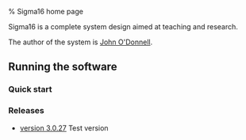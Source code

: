 % Sigma16 home page

Sigma16 is a complete system design aimed at teaching and research.

The author of the system is [John
O'Donnell](https://jtod.github.io/index.html).

## Running the software

### Quick start

### Releases

* [version 3.0.27](./releases/Sigma16-3.0.27/index.html) Test version

